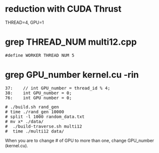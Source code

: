 # reduction with CUDA Thrust

THREAD=4, GPU=1

# grep THREAD_NUM multi12.cpp
<pre>
#define WORKER_THREAD_NUM 5                                    
</pre>

# grep GPU_number kernel.cu -rin
<pre>
37:    // int GPU_number = thread_id % 4;
38:    int GPU_number = 0;
76:    int GPU_number = 0;
</pre>

<pre>
# ./build.sh rand_gen
# time ./rand_gen 10000
# split -l 1000 random_data.txt 
# mv x* ./data/
#  ./build-traverse.sh multi12
#  time ./multi12 data/
</pre>

When you are to change # of GPU to more than one, change GPU_number (kernel.cu).
